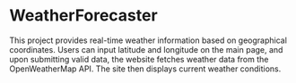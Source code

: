# WeatherForecaster
This project provides real-time weather information based on geographical coordinates. Users can input latitude and longitude on the main page, and upon submitting valid data, the website fetches weather data from the OpenWeatherMap API. The site then displays current weather conditions.
